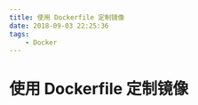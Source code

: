 ```yaml
---
title: 使用 Dockerfile 定制镜像
date: 2018-09-03 22:25:36
tags:
    - Docker
---
```


# 使用 Dockerfile 定制镜像